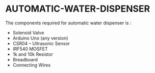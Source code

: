 # AUTOMATIC-WATER-DISPENSER
The components required for automatic water dispenser is :
- Solenoid Valve
- Arduino Uno (any version)
- CSR04 – Ultrasonic Sensor
- IRF540 MOSFET
- 1k and 10k Resistor
- Breadboard
- Connecting Wires

